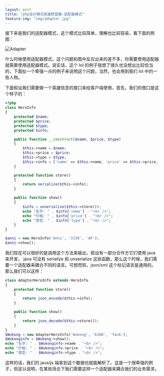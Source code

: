 ```yaml
---
layout: post
title: "php设计模式英雄联盟篇-适配器模式"
feature-img: "img/adapter.jpg"
---
```


接下来是我们的适配器模式，这个模式比较简单，理解也比较容易，看下面的例图：

![Adapter](http://ww1.sinaimg.cn/mw690/baa3278fgw1euva5nsfwgj20cs0d7my8.jpg)

什么时候使用适配器模式，这个问题和图中反应出来的差不多，你需要使用适配器就需要使用适配器模式。说实话，这个 lol 的例子我想了很久也没想出比较恰当的，下面扯一个牵强一点的例子来说明这个问题，当然，也会用到我们 lol 中的一些人物。

下面假设我们需要做一个英雄信息的接口来给客户端使用，首先，我们的借口是这个样子的：

```php
<?php
class HeroInfo
{
    protected $name;
    protected $price;
    protected $type;
    protected $info;

    public function __construct($name, $price, $type)
    {
        $this->name = $name;
        $this->price = $price;
        $this->type = $type;
        $this->info = ['name' => $this->name, 'price' => $this->price, 'type' => $this->type];
    }

    protected function store()
    {
        return serialize($this->info);
    }

    public function show()
    {
        $info = unserialize($this->store());
        echo "名字: " . $info['name'] . "<br />";
        echo "价格: " . $info['price'] . "<br />";
        echo "类型: " . $info['type'] . "<br />";
    }
}

$anni = new HeroInfo('Anni', '3150', 'AP');
$anni->show();
```

我们现在可以很好的是调用这个方法来输出，假设有一部分合作方它们使用 java 来开发， java 可没有 serialize 和 unserialize 这些函数，那么这个时候，我们需要一个适配器来耦合不同的语言。可想而知，json/xml 这个标记语言是通用的。那么我们可以这样：

```php
class AdapterHeroInfo extends HeroInfo
{
    protected function store()
    {
        return json_encode($this->info);
    }

    public function show()
    {
        return json_decode($this->store());
    }
}
$Wukong = new AdapterHeroInfo('Wukong', '6300', 'Tank');
$Wukonginfo = $Wukong->show();
echo "名字: " . $Wukonginfo->name . "<br />";
echo "价格: " . $Wukonginfo->price . "<br />";
echo "类型: " . $Wukonginfo->type . "<br />";
```

这样的话，我们的 java/js 端拿到这个数据也就能解析了。这是一个很牵强的例子，但足以说明，在某些场合下我们需要这样一个适配器来耦合我们的业务需求。
